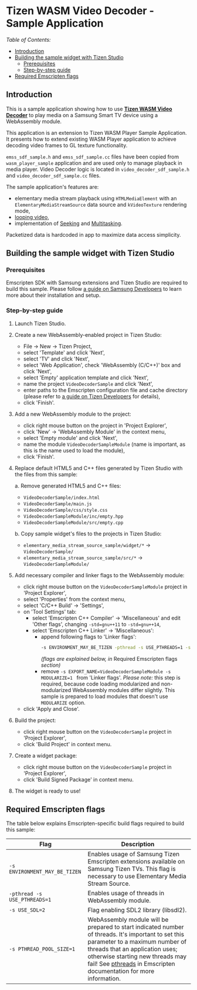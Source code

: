 # Tizen WASM Video Decoder - Sample Application

*Table of Contents:*
* [Introduction](#introduction)
* [Building the sample widget with Tizen Studio](#building-the-sample-widget-with-tizen-studio)
  * [Prerequisites](#prerequisites)
  * [Step-by-step guide](#step-by-step-guide)
* [Required Emscripten flags](#required-emscripten-flags)

## Introduction

This is a sample application showing how to use **[Tizen WASM Video Decoder](https://developer.samsung.com/smarttv/develop/extension-libraries/webassembly/tizen-wasm-player/video-decoder-usage-guide.html)**
to play media on a Samsung Smart TV device using a WebAssembly module.

This application is an extension to Tizen WASM Player Sample Application. It presents how to extend existing WASM Player application to achieve decoding video frames to GL texture functionality.

`emss_sdf_sample.h` and `emss_sdf_sample.cc` files have been copied from `wasm_player_sample` application and are used only to manage playback in media player.
Video Decoder logic is located in `video_decoder_sdf_sample.h` and `video_decoder_sdf_sample.cc` files.

The sample application's features are:
* elementary media stream playback using `HTMLMediaElement` with an
  `ElementaryMediaStreamSource` data source and `kVideoTexture` rendering mode,
* [looping video](https://developer.samsung.com/smarttv/develop/extension-libraries/webassembly/tizen-wasm-player/wasm-player-usage-guide.html#loop),
* implementation of [Seeking](https://developer.samsung.com/smarttv/develop/extension-libraries/webassembly/tizen-wasm-player/wasm-player-usage-guide.html#seek) and [Multitasking](https://developer.samsung.com/SmartTV/develop/guides/fundamentals/multitasking.html).

Packetized data is hardcoded in app to maximize data access simplicity.

## Building the sample widget with Tizen Studio

### Prerequisites

Emscripten SDK with Samsung extensions and Tizen Studio are required to build
this sample. Please follow [a guide on Samsung Developers](https://developer.samsung.com/smarttv/develop/extension-libraries/webassembly/getting-started/downloading-and-installing.html)
to learn more about their installation and setup.

### Step-by-step guide

1. Launch Tizen Studio.

2. Create a new WebAssembly-enabled project in Tizen Studio:
   * File -> New -> Tizen Project,
   * select 'Template' and click 'Next',
   * select 'TV' and click 'Next',
   * select 'Web Application', check 'WebAssembly (C/C++)' box and click 'Next',
   * select 'Empty' application template and click 'Next',
   * name the project `VideoDecoderSample` and click 'Next',
   * enter paths to the Emscripten configuration file and cache directory
     (please refer to [a guide on Tizen Developers](https://developer.samsung.com/smarttv/develop/extension-libraries/webassembly/getting-started/creating-hello-webassembly-tv-application.html)
     for details),
   * click 'Finish'.

3. Add a new WebAssembly module to the project:
   * click right mouse button on the project in 'Project Explorer',
   * click 'New' -> 'WebAssembly Module' in the context menu,
   * select 'Empty module' and click 'Next',
   * name the module `VideoDecoderSampleModule` (name is important, as this is the name
     used to load the module),
   * click 'Finish'.

4. Replace default HTML5 and C++ files generated by Tizen Studio with the files
   from this sample:

   a. Remove generated HTML5 and C++ files:
      * `VideoDecoderSample/index.html`
      * `VideoDecoderSample/main.js`
      * `VideoDecoderSample/css/style.css`
      * `VideoDecoderSampleModule/inc/empty.hpp`
      * `VideoDecoderSampleModule/src/empty.cpp`

   b. Copy sample widget's files to the projects in Tizen Studio:
      * `elementary_media_stream_source_sample/widget/*` -> `VideoDecoderSample/`
      * `elementary_media_stream_source_sample/src/*` -> `VideoDecoderSampleModule/`

5. Add necessary compiler and linker flags to the WebAssembly module:
   * click right mouse button on the `VideoDecoderSampleModule` project in 'Project
     Explorer',
   * select 'Properties' from the context menu,
   * select 'C/C++ Build' -> 'Settings',
   * on 'Tool Settings' tab:
      * select 'Emscripten C++ Compiler' -> 'Miscellaneous' and edit 'Other
        flags', changing `-std=gnu++11` to `-std=gnu++14`,
      * select 'Emscripten C++ Linker' -> 'Miscellaneous':
         * append following flags to 'Linker flags':
            ```bash
            -s ENVIRONMENT_MAY_BE_TIZEN -pthread -s USE_PTHREADS=1 -s PTHREAD_POOL_SIZE=1 -s USE_SDL=2
            ```
            *(flags are explained below, in* Required Emscripten flags *section)*
         * remove `-s EXPORT_NAME=VideoDecoderSampleModule -s MODULARIZE=1 ` from
            'Linker flags'.
            *Please note:* this step is required, because code loading
            modularized and non-modularized WebAssembly modules differ slightly.
            This sample is prepared to load modules that doesn't use
            `MODULARIZE` option.
   * click 'Apply and Close'.

6. Build the project:
   * click right mouse button on the `VideoDecoderSample` project in 'Project Explorer',
   * click 'Build Project' in context menu.

7. Create a widget package:
   * click right mouse button on the `VideoDecoderSample` project in 'Project Explorer',
   * click 'Build Signed Package' in context menu.

8. The widget is ready to use!

## Required Emscripten flags

The table below explains Emscripten-specific build flags required to build this
sample:

| Flag | Description |
|------|-------------|
| `-s ENVIRONMENT_MAY_BE_TIZEN` | Enables usage of Samsung Tizen Emscripten extensions available on Samsung Tizen TVs. This flag is necessary to use Elementary Media Stream Source. |
| `-pthread -s USE_PTHREADS=1` | Enables usage of threads in WebAssembly module.  |
| `-s USE_SDL=2` | Flag enabling SDL2 library (libsdl2). |
| `-s PTHREAD_POOL_SIZE=1` | WebAssembly module will be prepared to start indicated number of threads. It's important to set this parameter to a maximum number of threads that an application uses; otherwise starting new threads may fail! See [pthreads](https://emscripten.org/docs/porting/pthreads.html) in Emscripten documentation for more information. |
